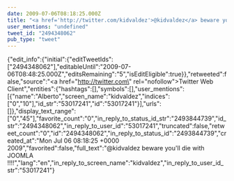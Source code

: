 ```yaml
---
date: 2009-07-06T08:18:25.000Z
title: "<a href='http://twitter.com/kidvaldez'>@kidvaldez</a> beware you'll die with JOOMLA !!!!″"
user_mentions: "undefined"
tweet_id: "2494348062"
pub_type: "tweet"
---
```

{"edit_info":{"initial":{"editTweetIds":["2494348062"],"editableUntil":"2009-07-06T08:48:25.000Z","editsRemaining":"5","isEditEligible":true}},"retweeted":false,"source":"<a href=\"http://twitter.com\" rel=\"nofollow\">Twitter Web Client</a>","entities":{"hashtags":[],"symbols":[],"user_mentions":[{"name":"Alberto","screen_name":"kidvaldez","indices":["0","10"],"id_str":"53017241","id":"53017241"}],"urls":[]},"display_text_range":["0","45"],"favorite_count":"0","in_reply_to_status_id_str":"2493844739","id_str":"2494348062","in_reply_to_user_id":"53017241","truncated":false,"retweet_count":"0","id":"2494348062","in_reply_to_status_id":"2493844739","created_at":"Mon Jul 06 08:18:25 +0000 2009","favorited":false,"full_text":"@kidvaldez beware you'll die with JOOMLA !!!!","lang":"en","in_reply_to_screen_name":"kidvaldez","in_reply_to_user_id_str":"53017241"}
